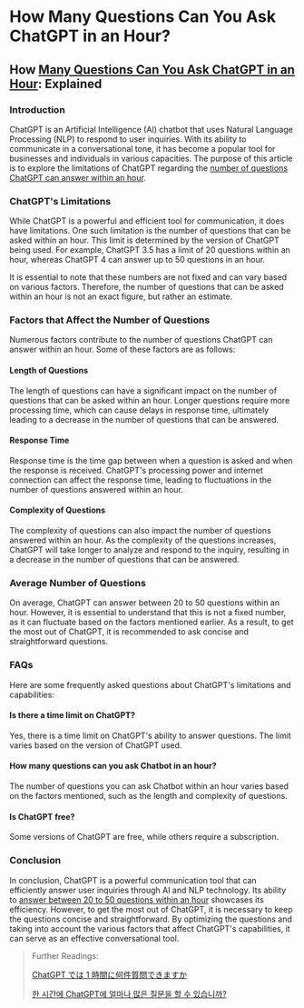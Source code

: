 # How Many Questions Can You Ask ChatGPT in an Hour?

## How [Many Questions Can You Ask ChatGPT in an Hour](https://sites.google.com/view/data-science-notes-jack/how-many-questions-can-you-ask-chatgpt-in-an-hour): Explained

### Introduction

ChatGPT is an Artificial Intelligence (AI) chatbot that uses Natural Language Processing (NLP) to respond to user inquiries. With its ability to communicate in a conversational tone, it has become a popular tool for businesses and individuals in various capacities. The purpose of this article is to explore the limitations of ChatGPT regarding the [number of questions ChatGPT can answer within an hour](https://docs.kanaries.net/tutorials/ChatGPT/how-many-questions-can-you-ask-chatgpt-in-an-hour).

### ChatGPT's Limitations

While ChatGPT is a powerful and efficient tool for communication, it does have limitations. One such limitation is the number of questions that can be asked within an hour. This limit is determined by the version of ChatGPT being used. For example, ChatGPT 3.5 has a limit of 20 questions within an hour, whereas ChatGPT 4 can answer up to 50 questions in an hour.

It is essential to note that these numbers are not fixed and can vary based on various factors. Therefore, the number of questions that can be asked within an hour is not an exact figure, but rather an estimate.

### Factors that Affect the Number of Questions

Numerous factors contribute to the number of questions ChatGPT can answer within an hour. Some of these factors are as follows:

#### Length of Questions

The length of questions can have a significant impact on the number of questions that can be asked within an hour. Longer questions require more processing time, which can cause delays in response time, ultimately leading to a decrease in the number of questions that can be answered.

#### Response Time

Response time is the time gap between when a question is asked and when the response is received. ChatGPT's processing power and internet connection can affect the response time, leading to fluctuations in the number of questions answered within an hour.

#### Complexity of Questions

The complexity of questions can also impact the number of questions answered within an hour. As the complexity of the questions increases, ChatGPT will take longer to analyze and respond to the inquiry, resulting in a decrease in the number of questions that can be answered.

### Average Number of Questions

On average, ChatGPT can answer between 20 to 50 questions within an hour. However, it is essential to understand that this is not a fixed number, as it can fluctuate based on the factors mentioned earlier. As a result, to get the most out of ChatGPT, it is recommended to ask concise and straightforward questions.

### FAQs

Here are some frequently asked questions about ChatGPT's limitations and capabilities:

#### Is there a time limit on ChatGPT?

Yes, there is a time limit on ChatGPT's ability to answer questions. The limit varies based on the version of ChatGPT used.

#### How many questions can you ask Chatbot in an hour?

The number of questions you can ask Chatbot within an hour varies based on the factors mentioned, such as the length and complexity of questions.

#### Is ChatGPT free?

Some versions of ChatGPT are free, while others require a subscription.

### Conclusion

In conclusion, ChatGPT is a powerful communication tool that can efficiently answer user inquiries through AI and NLP technology. Its ability to [answer between 20 to 50 questions within an hour](https://online-data-science-adeojo.vercel.app/how-many-questions-can-you-ask-chatgpt-in-an-hour) showcases its efficiency. However, to get the most out of ChatGPT, it is necessary to keep the questions concise and straightforward. By optimizing the questions and taking into account the various factors that affect ChatGPT's capabilities, it can serve as an effective conversational tool.

> Further Readings:
>
> [ChatGPT では 1 時間に何件質問できますか](https://docs.kanaries.net/ja/tutorials/ChatGPT/how-many-questions-can-you-ask-chatgpt-in-an-hour)
>
> [한 시간에 ChatGPT에 얼마나 많은 질문을 할 수 있습니까?](https://docs.kanaries.net/ko/tutorials/ChatGPT/how-many-questions-can-you-ask-chatgpt-in-an-hour)
